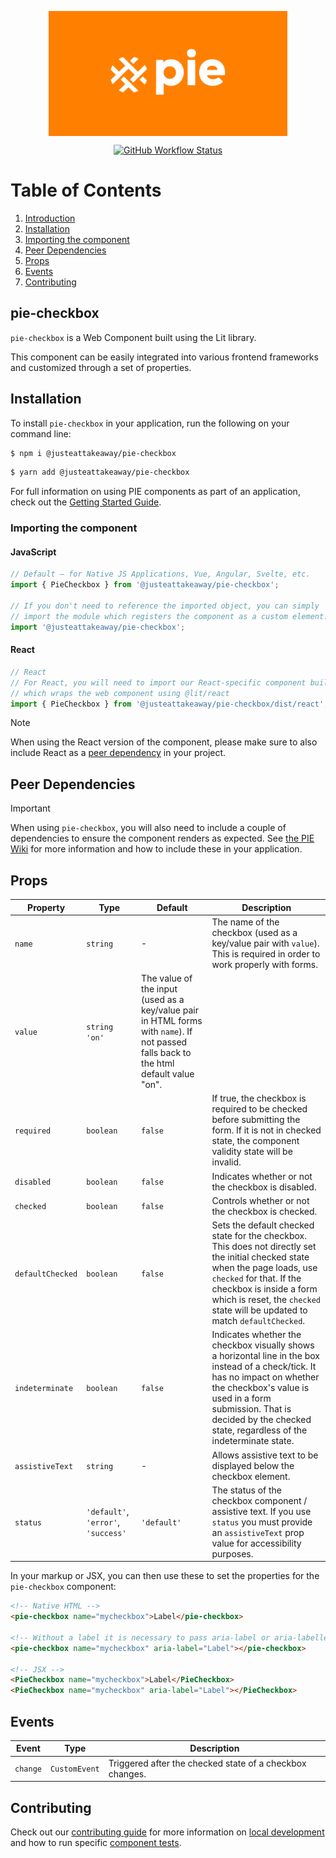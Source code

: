 <p align="center">
  <img align="center" src="../../../readme_image.png" height="200" alt="">
</p>

<p align="center">
  <a href="https://www.npmjs.com/@justeattakeaway/pie-checkbox">
    <img alt="GitHub Workflow Status" src="https://img.shields.io/npm/v/@justeattakeaway/pie-checkbox.svg">
  </a>
</p>

# Table of Contents

1. [Introduction](#pie-checkbox)
2. [Installation](#installation)
3. [Importing the component](#importing-the-component)
4. [Peer Dependencies](#peer-dependencies)
5. [Props](#props)
6. [Events](#events)
7. [Contributing](#contributing)

## pie-checkbox

`pie-checkbox` is a Web Component built using the Lit library.

This component can be easily integrated into various frontend frameworks and customized through a set of properties.


## Installation

To install `pie-checkbox` in your application, run the following on your command line:

```bash
$ npm i @justeattakeaway/pie-checkbox
```
```bash
$ yarn add @justeattakeaway/pie-checkbox
```

For full information on using PIE components as part of an application, check out the [Getting Started Guide](https://github.com/justeattakeaway/pie/wiki/Getting-started-with-PIE-Web-Components).


### Importing the component

#### JavaScript
```js
// Default – for Native JS Applications, Vue, Angular, Svelte, etc.
import { PieCheckbox } from '@justeattakeaway/pie-checkbox';

// If you don't need to reference the imported object, you can simply
// import the module which registers the component as a custom element.
import '@justeattakeaway/pie-checkbox';
```

#### React
```js
// React
// For React, you will need to import our React-specific component build
// which wraps the web component using ​@lit/react
import { PieCheckbox } from '@justeattakeaway/pie-checkbox/dist/react';
```

> [!NOTE]
> When using the React version of the component, please make sure to also
> include React as a [peer dependency](#peer-dependencies) in your project.


## Peer Dependencies

> [!IMPORTANT]
> When using `pie-checkbox`, you will also need to include a couple of dependencies to ensure the component renders as expected. See [the PIE Wiki](https://github.com/justeattakeaway/pie/wiki/Getting-started-with-PIE-Web-Components#expected-dependencies) for more information and how to include these in your application.


## Props

| Property | Type  | Default | Description |
|---|---|---|---|
| `name` | `string` | - | The name of the checkbox (used as a key/value pair with `value`). This is required in order to work properly with forms. |
| `value` | `string`  `'on'` | The value of the input (used as a key/value pair in HTML forms with `name`). If not passed falls back to the html default value "on". |
| `required` | `boolean` | `false` | If true, the checkbox is required to be checked before submitting the form. If it is not in checked state, the component validity state will be invalid. |
| `disabled` | `boolean` | `false` | Indicates whether or not the checkbox is disabled. |
| `checked` | `boolean` | `false` | Controls whether or not the checkbox is checked. |
| `defaultChecked` | `boolean` | `false` | Sets the default checked state for the checkbox. This does not directly set the initial checked state when the page loads, use `checked` for that. If the checkbox is inside a form which is reset, the `checked` state will be updated to match `defaultChecked`. |
| `indeterminate` | `boolean` | `false` | Indicates whether the checkbox visually shows a horizontal line in the box instead of a check/tick. It has no impact on whether the checkbox's value is used in a form submission. That is decided by the checked state, regardless of the indeterminate state. |
| `assistiveText` | `string` | - | Allows assistive text to be displayed below the checkbox element. |
| `status` | `'default'`, `'error'`, `'success'` | `'default'` | The status of the checkbox component / assistive text. If you use `status` you must provide an `assistiveText` prop value for accessibility purposes. |

In your markup or JSX, you can then use these to set the properties for the `pie-checkbox` component:

```html
<!-- Native HTML -->
<pie-checkbox name="mycheckbox">Label</pie-checkbox>

<!-- Without a label it is necessary to pass aria-label or aria-labelledby attributes to the component  -->
<pie-checkbox name="mycheckbox" aria-label="Label"></pie-checkbox>

<!-- JSX -->
<PieCheckbox name="mycheckbox">Label</PieCheckbox>
<PieCheckbox name="mycheckbox" aria-label="Label"></PieCheckbox>
```

## Events
| Event | Type | Description |
|-------|------|-------------|
| `change` | `CustomEvent` | Triggered after the checked state of a checkbox changes. |

## Contributing

Check out our [contributing guide](https://github.com/justeattakeaway/pie/wiki/Contributing-Guide) for more information on [local development](https://github.com/justeattakeaway/pie/wiki/Contributing-Guide#local-development) and how to run specific [component tests](https://github.com/justeattakeaway/pie/wiki/Contributing-Guide#testing).
